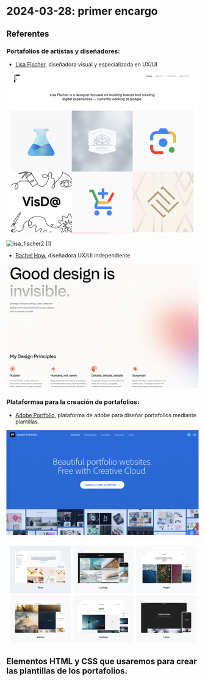# 2024-03-28: primer encargo

## Referentes

### Portafolios de artistas y diseñadores:

- [Lisa Fischer](https://www.lisasuefischer.com/), diseñadora visual y especializada en UX/UI
  

![lisa fischer](./lisa_fischer.png)

![lisa_fischer2 (1)](https://github.com/janisepulveda/fad9100-2024-1/assets/144460794/a61546d9-7575-405c-bb9f-810d4cc0b69c)


- [Rachel How](https://www.rachelhow.com/about), diseñadora UX/UI independiente

![Rachel How](./rachel_how.png)

### Plataformaa para la creación de portafolios:

- [Adobe Portfolio](https://www.portfolio.adobe.com/), plataforma de adobe para diseñar portafolios mediante plantillas.

![adobe portfolio](./adobe_portfolio.png)

![adobe portfolio](./adobe_portfolio2.png)


  
## Elementos HTML y CSS que usaremos para crear las plantillas de los portafolios.
